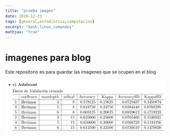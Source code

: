 ```yaml
---
title: "prueba imagen"
date: 2018-12-23
tags: [general,estadistica,computacion]
excerpt: "bash,linux,comandos"
mathjax: "true"
---
```


# imagenes para blog
Este repositorio es para guardar las imagenes que se ocupen en el blog

![](https://github.com/adrian-rdz/imagenes/blob/master/imgblog/bayes/adaboost_bayes.png)

